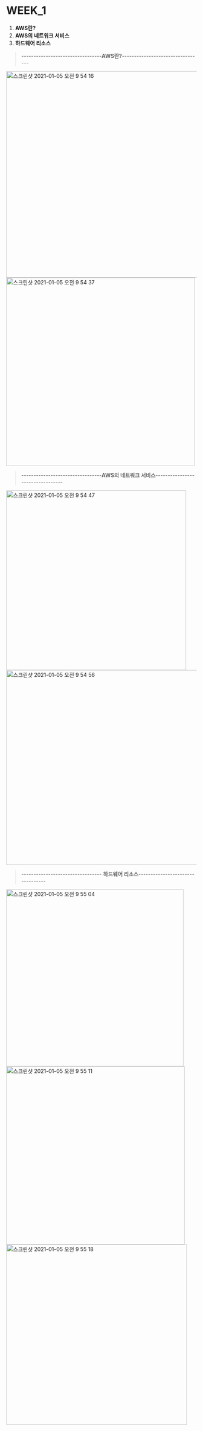 # WEEK_1

1. **AWS란?**
2. **AWS의 네트워크 서비스**
3. **하드웨어 리소스**



> ---------------------------------**AWS란?**---------------------------------
<img width="547" alt="스크린샷 2021-01-05 오전 9 54 16" src="https://user-images.githubusercontent.com/71021694/103594620-8d2b7680-4f3c-11eb-8386-70da8baeeac9.png">
<img width="499" alt="스크린샷 2021-01-05 오전 9 54 37" src="https://user-images.githubusercontent.com/71021694/103594623-8e5ca380-4f3c-11eb-97f1-cc4d231bb1c7.png">



> ---------------------------------**AWS의 네트워크 서비스**---------------------------------
<img width="476" alt="스크린샷 2021-01-05 오전 9 54 47" src="https://user-images.githubusercontent.com/71021694/103594655-aaf8db80-4f3c-11eb-8321-464842d9ebe5.png">
<img width="516" alt="스크린샷 2021-01-05 오전 9 54 56" src="https://user-images.githubusercontent.com/71021694/103594658-ab917200-4f3c-11eb-8b09-70f0cb3fa729.png">



>--------------------------------- **하드웨어 리소스**---------------------------------
<img width="469" alt="스크린샷 2021-01-05 오전 9 55 04" src="https://user-images.githubusercontent.com/71021694/103594665-b1875300-4f3c-11eb-9376-dd12931dde96.png">
<img width="472" alt="스크린샷 2021-01-05 오전 9 55 11" src="https://user-images.githubusercontent.com/71021694/103594670-b2b88000-4f3c-11eb-9939-5d86aa39c244.png">
<img width="478" alt="스크린샷 2021-01-05 오전 9 55 18" src="https://user-images.githubusercontent.com/71021694/103594672-b3e9ad00-4f3c-11eb-89e6-87be46cfd3e0.png">
